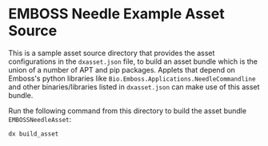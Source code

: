 # EMBOSS Needle Example Asset Source

This is a sample asset source directory that provides the asset configurations in the `dxasset.json` file, to build an
asset bundle which is the union of a number of APT and pip packages. Applets that depend on Emboss's python libraries
like `Bio.Emboss.Applications.NeedleCommandline` and other binaries/libraries listed in `dxasset.json` can make use of
this asset bundle.

Run the following command from this directory to build the asset bundle `EMBOSSNeedleAsset`:

`dx build_asset`

